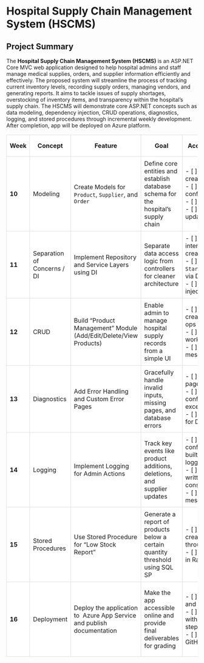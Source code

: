 # Hospital Supply Chain Management System (HSCMS)

## Project Summary
The **Hospital Supply Chain Management System (HSCMS)** is an ASP.NET Core MVC web application designed to help hospital admins and staff manage medical supplies, orders, and supplier information efficiently and effectively. The proposed system will streamline the process of tracking current inventory levels, recording supply orders, managing vendors, and generating reports.
It aims to tackle issues of supply shortages,  overstocking of inventory items, and  transparency within the hospital’s supply chain. The HSCMS will demonstrate core ASP.NET concepts such as data modeling, dependency injection, CRUD operations, diagnostics, logging, and stored procedures through incremental weekly development. After completion, app will be deployed on Azure platform.

<style>

</style>

<table style="width: 100%; border-collapse: collapse;">
  <tr style="background-color: white;">
    <th style="border: 1px solid #ddd; padding: 8px;">Week</th>
    <th style="border: 1px solid #ddd; padding: 8px;">Concept</th>
    <th style="border: 1px solid #ddd; padding: 8px;">Feature</th>
    <th style="border: 1px solid #ddd; padding: 8px;">Goal</th>
    <th style="border: 1px solid #ddd; padding: 8px;">Acceptance Criteria</th>
    <th style="border: 1px solid #ddd; padding: 8px;">Evidence in README.md</th>
    <th style="border: 1px solid #ddd; padding: 8px;">Testing Method</th>
  </tr>
  <tr style="background-color: white;">
    <td style="border: 1px solid #ddd; padding: 8px;"><strong>10</strong></td>
    <td style="border: 1px solid #ddd; padding: 8px;">Modeling</td>
    <td style="border: 1px solid #ddd; padding: 8px;">Create Models for <code>Product</code>, <code>Supplier</code>, and <code>Order</code></td>
    <td style="border: 1px solid #ddd; padding: 8px;">Define core entities and establish database schema for the hospital’s supply chain</td>
    <td style="border: 1px solid #ddd; padding: 8px;">- [ ] Entity classes created<br>- [ ] DbContext configured<br>- [ ] Migration applied<br>- [ ] Database updated successfully</td>
    <td style="border: 1px solid #ddd; padding: 8px;">Code committed on GitHub; screenshots of entity classes and database tables in README </td>
    <td style="border: 1px solid #ddd; padding: 8px;">Run migration and verify tables in SQL Server or SQLite</td>
  </tr>
  <tr style="background-color: white;">
    <td style="border: 1px solid #ddd; padding: 8px;"><strong>11</strong></td>
    <td style="border: 1px solid #ddd; padding: 8px;">Separation of Concerns / DI</td>
    <td style="border: 1px solid #ddd; padding: 8px;">Implement Repository and Service Layers using DI</td>
    <td style="border: 1px solid #ddd; padding: 8px;">Separate data access logic from controllers for cleaner architecture</td>
    <td style="border: 1px solid #ddd; padding: 8px;">- [ ] Repository interfaces and classes created<br>- [ ] Registered in <code>Startup.cs</code>/<code>Program.cs</code> via DI<br>- [ ] Controllers using injected services</td>
    <td style="border: 1px solid #ddd; padding: 8px;">GitHub code + README explanation showing DI setup with code snippets</td>
    <td style="border: 1px solid #ddd; padding: 8px;">Run app and verify data retrieval through repository methods</td>
  </tr>
  <tr style="background-color: white;">
    <td style="border: 1px solid #ddd; padding: 8px;"><strong>12</strong></td>
    <td style="border: 1px solid #ddd; padding: 8px;">CRUD</td>
    <td style="border: 1px solid #ddd; padding: 8px;">Build “Product Management” Module (Add/Edit/Delete/View Products)</td>
    <td style="border: 1px solid #ddd; padding: 8px;">Enable admin to manage hospital supply records from a simple UI</td>
    <td style="border: 1px solid #ddd; padding: 8px;">- [ ] Razor Views created for all CRUD ops<br>- [ ] Controller actions working<br>- [ ] Validation messages displayed</td>
    <td style="border: 1px solid #ddd; padding: 8px;">Screenshots of forms and operations + explanation in README</td>
    <td style="border: 1px solid #ddd; padding: 8px;">Manual browser testing for all CRUD actions</td>
  </tr>
  <tr style="background-color: white;">
    <td style="border: 1px solid #ddd; padding: 8px;"><strong>13</strong></td>
    <td style="border: 1px solid #ddd; padding: 8px;">Diagnostics</td>
    <td style="border: 1px solid #ddd; padding: 8px;">Add Error Handling and Custom Error Pages</td>
    <td style="border: 1px solid #ddd; padding: 8px;">Gracefully handle invalid inputs, missing pages, and database errors</td>
    <td style="border: 1px solid #ddd; padding: 8px;">- [ ] Custom error page (<code>Error.cshtml</code>)<br>- [ ] Middleware configured for exceptions<br>- [ ] Try-catch blocks for DB ops</td>
    <td style="border: 1px solid #ddd; padding: 8px;">Code snippets and screenshots of custom error pages</td>
    <td style="border: 1px solid #ddd; padding: 8px;">Induce deliberate errors (e.g., invalid ID) to check responses</td>
  </tr>
  <tr style="background-color: white;">
    <td style="border: 1px solid #ddd; padding: 8px;"><strong>14</strong></td>
    <td style="border: 1px solid #ddd; padding: 8px;">Logging</td>
    <td style="border: 1px solid #ddd; padding: 8px;">Implement Logging for Admin Actions</td>
    <td style="border: 1px solid #ddd; padding: 8px;">Track key events like product additions, deletions, and supplier updates</td>
    <td style="border: 1px solid #ddd; padding: 8px;">- [ ] Logging configured using built-in ASP.NET logger<br>- [ ] Log entries written to file or console<br>- [ ] Meaningful log messages created</td>
    <td style="border: 1px solid #ddd; padding: 8px;">Log file or console output shown in README with explanation</td>
    <td style="border: 1px solid #ddd; padding: 8px;">Perform CRUD operations and verify logs captured accurately</td>
  </tr>
  <tr style="background-color: white;">
    <td style="border: 1px solid #ddd; padding: 8px;"><strong>15</strong></td>
    <td style="border: 1px solid #ddd; padding: 8px;">Stored Procedures</td>
    <td style="border: 1px solid #ddd; padding: 8px;">Use Stored Procedure for “Low Stock Report”</td>
    <td style="border: 1px solid #ddd; padding: 8px;">Generate a report of products below a certain quantity threshold using SQL SP</td>
    <td style="border: 1px solid #ddd; padding: 8px;">- [ ] Stored Procedure created and executed through EF<br>- [ ] Results displayed in Razor View</td>
    <td style="border: 1px solid #ddd; padding: 8px;">Screenshot of SP code and result table + README description</td>
    <td style="border: 1px solid #ddd; padding: 8px;">Run SP manually in SQL Server and verify report correctness</td>
  </tr>
  <tr style="background-color: white;">
    <td style="border: 1px solid #ddd; padding: 8px;"><strong>16</strong></td>
    <td style="border: 1px solid #ddd; padding: 8px;">Deployment</td>
    <td style="border: 1px solid #ddd; padding: 8px;">Deploy the application to  Azure App Service and publish documentation</td>
    <td style="border: 1px solid #ddd; padding: 8px;">Make the app accessible online and provide final deliverables for grading</td>
    <td style="border: 1px solid #ddd; padding: 8px;">- [ ]  App deployed and reachable via URL<br>- [ ] README updated with deployment steps and live URL<br>- [ ] Release tag in GitHub</td>
    <td style="border: 1px solid #ddd; padding: 8px;">Link to live app deployment logs/screenshots; final summary in README; GitHub release or tag</td>
    <td style="border: 1px solid #ddd; padding: 8px;">Access app via public URL; run smoke tests (login, view products, generate report)</td>
  </tr>
</table>